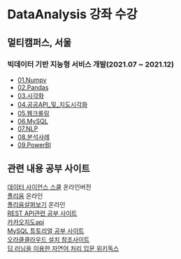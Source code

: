 # DataAnalysis 강좌 수강

## 멀티캠퍼스, 서울
### 빅데이터 기반 지능형 서비스 개발(2021.07 ~ 2021.12)

- [01.Numpy](https://github.com/dongkyuseo/DataAnalysis/tree/main/01.Numpy)
- [02.Pandas](https://github.com/dongkyuseo/DataAnalysis/tree/main/02.Pandas)
- [03.시각화](https://github.com/dongkyuseo/DataAnalysis/tree/main/03.%EC%8B%9C%EA%B0%81%ED%99%94)
- [04.공공API_및_지도시각화](https://github.com/dongkyuseo/DataAnalysis/tree/main/04.%EA%B3%B5%EA%B3%B5API_%EB%B0%8F_%EC%A7%80%EB%8F%84%EC%8B%9C%EA%B0%81%ED%99%94)
- [05.웹크롤링](https://github.com/dongkyuseo/DataAnalysis/tree/main/05.Crwaling%20Web)
- [06.MySQL](https://github.com/dongkyuseo/DataAnalysis/tree/main/06.MySQL)
- [07.NLP](https://github.com/dongkyuseo/DataAnalysis/tree/main/07.NLP)
- [08.분석사례](https://github.com/dongkyuseo/DataAnalysis/tree/main/08.%EB%B6%84%EC%84%9D%EC%82%AC%EB%A1%80)
- [09.PowerBI](https://github.com/dongkyuseo/DataAnalysis/tree/main/09.PowerBI)

## 관련 내용 공부 사이트
[데이터 사이언스 스쿨](https://datascienceschool.net/intro.html) 온라인버전<br>
[폴리움](http://python-visualization.github.io/folium/quickstart.html#Getting-Started) 온라인<br>
[폴리움살펴보기](https://dailyheumsi.tistory.com/144) 온라인<br>
[REST API관련 공부 사이트](https://meetup.toast.com/posts/92)<br>
[카카오지도api](https://developers.kakao.com/docs/latest/ko/local/dev-guide)<br>
[MySQL 튜토리얼 공부 사이트](https://www.w3schools.com/mysql/default.asp)<br>
[오라클클라우드 설치 참조사이트](http://andang72.blogspot.com/2020/10/part1.html)<br>
[딥 러닝을 이용한 자연어 처리 입문 위키독스](https://wikidocs.net/book/2155)